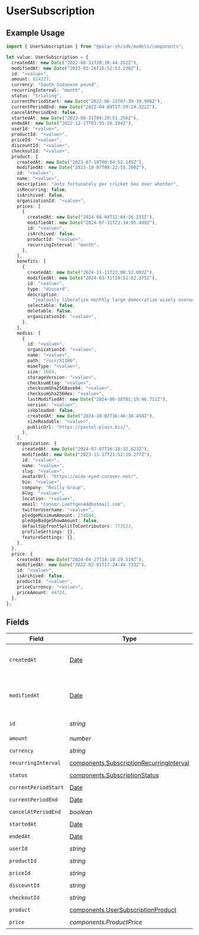 # UserSubscription

## Example Usage

```typescript
import { UserSubscription } from "@polar-sh/sdk/models/components";

let value: UserSubscription = {
  createdAt: new Date("2022-08-31T20:30:44.252Z"),
  modifiedAt: new Date("2023-03-26T16:52:53.236Z"),
  id: "<value>",
  amount: 814227,
  currency: "South Sudanese pound",
  recurringInterval: "month",
  status: "trialing",
  currentPeriodStart: new Date("2022-06-21T07:39:39.908Z"),
  currentPeriodEnd: new Date("2022-04-09T17:59:24.322Z"),
  cancelAtPeriodEnd: false,
  startedAt: new Date("2023-08-31T09:29:51.256Z"),
  endedAt: new Date("2022-12-17T03:55:26.194Z"),
  userId: "<value>",
  productId: "<value>",
  priceId: "<value>",
  discountId: "<value>",
  checkoutId: "<value>",
  product: {
    createdAt: new Date("2023-07-18T00:04:52.145Z"),
    modifiedAt: new Date("2023-10-07T08:22:55.100Z"),
    id: "<value>",
    name: "<value>",
    description: "onto fortunately per cricket boo over whether",
    isRecurring: false,
    isArchived: false,
    organizationId: "<value>",
    prices: [
      {
        createdAt: new Date("2024-08-04T12:04:26.255Z"),
        modifiedAt: new Date("2024-07-31T23:34:05.499Z"),
        id: "<value>",
        isArchived: false,
        productId: "<value>",
        recurringInterval: "month",
      },
    ],
    benefits: [
      {
        createdAt: new Date("2024-11-11T23:08:52.002Z"),
        modifiedAt: new Date("2024-03-31T19:51:02.375Z"),
        id: "<value>",
        type: "discord",
        description:
          "jealously liberalize monthly large democratize wisely overwork outfit an rebuff",
        selectable: false,
        deletable: false,
        organizationId: "<value>",
      },
    ],
    medias: [
      {
        id: "<value>",
        organizationId: "<value>",
        name: "<value>",
        path: "/usr/X11R6",
        mimeType: "<value>",
        size: 1684,
        storageVersion: "<value>",
        checksumEtag: "<value>",
        checksumSha256Base64: "<value>",
        checksumSha256Hex: "<value>",
        lastModifiedAt: new Date("2024-06-10T01:19:46.711Z"),
        version: "<value>",
        isUploaded: false,
        createdAt: new Date("2024-10-02T16:46:38.458Z"),
        sizeReadable: "<value>",
        publicUrl: "https://pastel-plain.biz/",
      },
    ],
    organization: {
      createdAt: new Date("2024-07-07T16:18:32.623Z"),
      modifiedAt: new Date("2023-11-17T21:52:10.277Z"),
      id: "<value>",
      name: "<value>",
      slug: "<value>",
      avatarUrl: "https://wide-eyed-cutover.net/",
      bio: "<value>",
      company: "Reilly Group",
      blog: "<value>",
      location: "<value>",
      email: "Connor.Luettgen44@hotmail.com",
      twitterUsername: "<value>",
      pledgeMinimumAmount: 234884,
      pledgeBadgeShowAmount: false,
      defaultUpfrontSplitToContributors: 773533,
      profileSettings: {},
      featureSettings: {},
    },
  },
  price: {
    createdAt: new Date("2024-04-27T14:10:19.519Z"),
    modifiedAt: new Date("2022-02-01T17:24:49.733Z"),
    id: "<value>",
    isArchived: false,
    productId: "<value>",
    priceCurrency: "<value>",
    priceAmount: 44724,
  },
};
```

## Fields

| Field                                                                                                | Type                                                                                                 | Required                                                                                             | Description                                                                                          |
| ---------------------------------------------------------------------------------------------------- | ---------------------------------------------------------------------------------------------------- | ---------------------------------------------------------------------------------------------------- | ---------------------------------------------------------------------------------------------------- |
| `createdAt`                                                                                          | [Date](https://developer.mozilla.org/en-US/docs/Web/JavaScript/Reference/Global_Objects/Date)        | :heavy_check_mark:                                                                                   | Creation timestamp of the object.                                                                    |
| `modifiedAt`                                                                                         | [Date](https://developer.mozilla.org/en-US/docs/Web/JavaScript/Reference/Global_Objects/Date)        | :heavy_check_mark:                                                                                   | Last modification timestamp of the object.                                                           |
| `id`                                                                                                 | *string*                                                                                             | :heavy_check_mark:                                                                                   | The ID of the object.                                                                                |
| `amount`                                                                                             | *number*                                                                                             | :heavy_check_mark:                                                                                   | N/A                                                                                                  |
| `currency`                                                                                           | *string*                                                                                             | :heavy_check_mark:                                                                                   | N/A                                                                                                  |
| `recurringInterval`                                                                                  | [components.SubscriptionRecurringInterval](../../models/components/subscriptionrecurringinterval.md) | :heavy_check_mark:                                                                                   | N/A                                                                                                  |
| `status`                                                                                             | [components.SubscriptionStatus](../../models/components/subscriptionstatus.md)                       | :heavy_check_mark:                                                                                   | N/A                                                                                                  |
| `currentPeriodStart`                                                                                 | [Date](https://developer.mozilla.org/en-US/docs/Web/JavaScript/Reference/Global_Objects/Date)        | :heavy_check_mark:                                                                                   | N/A                                                                                                  |
| `currentPeriodEnd`                                                                                   | [Date](https://developer.mozilla.org/en-US/docs/Web/JavaScript/Reference/Global_Objects/Date)        | :heavy_check_mark:                                                                                   | N/A                                                                                                  |
| `cancelAtPeriodEnd`                                                                                  | *boolean*                                                                                            | :heavy_check_mark:                                                                                   | N/A                                                                                                  |
| `startedAt`                                                                                          | [Date](https://developer.mozilla.org/en-US/docs/Web/JavaScript/Reference/Global_Objects/Date)        | :heavy_check_mark:                                                                                   | N/A                                                                                                  |
| `endedAt`                                                                                            | [Date](https://developer.mozilla.org/en-US/docs/Web/JavaScript/Reference/Global_Objects/Date)        | :heavy_check_mark:                                                                                   | N/A                                                                                                  |
| `userId`                                                                                             | *string*                                                                                             | :heavy_check_mark:                                                                                   | N/A                                                                                                  |
| `productId`                                                                                          | *string*                                                                                             | :heavy_check_mark:                                                                                   | N/A                                                                                                  |
| `priceId`                                                                                            | *string*                                                                                             | :heavy_check_mark:                                                                                   | N/A                                                                                                  |
| `discountId`                                                                                         | *string*                                                                                             | :heavy_check_mark:                                                                                   | N/A                                                                                                  |
| `checkoutId`                                                                                         | *string*                                                                                             | :heavy_check_mark:                                                                                   | N/A                                                                                                  |
| `product`                                                                                            | [components.UserSubscriptionProduct](../../models/components/usersubscriptionproduct.md)             | :heavy_check_mark:                                                                                   | N/A                                                                                                  |
| `price`                                                                                              | *components.ProductPrice*                                                                            | :heavy_check_mark:                                                                                   | N/A                                                                                                  |